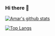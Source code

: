 ### Hi there 👋

<!--
**EZ4ZZW/ez4zzw** is a ✨ _special_ ✨ repository because its `README.md` (this file) appears on your GitHub profile.

Here are some ideas to get you started:

- 🔭 I’m currently working on ...
- 🌱 I’m currently learning ...
- 👯 I’m looking to collaborate on ...
- 🤔 I’m looking for help with ...
- 💬 Ask me about ...
- 📫 How to reach me: ...
- 😄 Pronouns: ...
- ⚡ Fun fact: ...
-->
[![Amar's github stats](https://github-readme-stats.vercel.app/api?username=amarsharma441&show_icons=true)](https://github.com/amarsharma441)

[![Top Langs](https://github-readme-stats.vercel.app/api/top-langs/?username=amarsharma441&layout=compact&hide=html,css,java)](https://github.com/amarsharma441)
